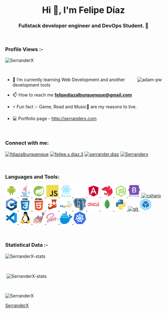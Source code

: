 <h1 align="center">Hi 👋, I'm Felipe Díaz</h1>
<h3 align="center">Fullstack developer engineer and DevOps Student. 🌌</h3>

<br>

<p align="right"> <h3>Profile Views :-</h3> <img src="https://komarev.com/ghpvc/?username=SerranderX&label=Profile%20views&color=0e75b6&style=flat"
    alt="SerranderX" /> 
  </p>

<br>

<p><img align="right" src="https://github.com/Adam-pw/Adam-pw/blob/main/animation_500_kxa883sd.gif" alt="adam-pw" /></p>

- 🌱 I’m currently learning Web Development and another development tools

- 📫 How to reach me **felipediazalburquenque@gmail.com**

- ⚡ Fun fact :- Game, Read and Music🎵 are my reasons to live.

- 💻 Portfolio page - http://serranderx.com

<br>

<h3 align="left">Connect with me:</h3>
<p align="left">
  <a href="https://www.linkedin.com/in/fdiazalburquenque/" target="blank"><img align="center"
      src="https://raw.githubusercontent.com/rahuldkjain/github-profile-readme-generator/master/src/images/icons/Social/linked-in-alt.svg"
      alt="fdiazalburquenque" height="30" width="40" /></a>
  <a href="https://fb.com/felipe.s.diaz.3" target="blank"><img align="center"
      src="https://raw.githubusercontent.com/rahuldkjain/github-profile-readme-generator/master/src/images/icons/Social/facebook.svg"
      alt="felipe.s.diaz.3" height="30" width="40" /></a>
  <a href="https://instagram.com/serrander.diaz" target="blank"><img align="center"
      src="https://raw.githubusercontent.com/rahuldkjain/github-profile-readme-generator/master/src/images/icons/Social/instagram.svg"
      alt="serrander.diaz" height="30" width="40" /></a>
 <a href="https://twitter.com/Serranderx" target="blank"><img align="center"
      src="https://raw.githubusercontent.com/rahuldkjain/github-profile-readme-generator/master/src/images/icons/Social/twitter.svg"
      alt="Serranderx" height="30" width="40" /></a>
</p>

<br>

<h3 align="left">Languages and Tools:</h3>
<p align="left"> 
    <a href="https://developer.android.com" target="_blank" rel="noreferrer"> 
        <img src="https://raw.githubusercontent.com/devicons/devicon/master/icons/android/android-original-wordmark.svg" alt="android" width="40" height="40" /> 
    </a> 
    <a href="https://www.java.com" target="_blank" rel="noreferrer"> 
        <img src="https://raw.githubusercontent.com/devicons/devicon/master/icons/java/java-original.svg" alt="java" width="40" height="40" /> 
    </a> 
    <a href="https://spring.io" target="_blank" rel="noreferrer"> 
        <img src="https://raw.githubusercontent.com/SerranderX/SerranderX/d8126601cb2b7f3feaba84c4ecae108356d8ef53/assets/icons/spring.svg" alt="spring" width="40" height="40" /> 
    </a> 
    <a href="https://developer.mozilla.org/en-US/docs/Web/JavaScript" target="_blank" rel="noreferrer"> 
        <img src="https://raw.githubusercontent.com/devicons/devicon/master/icons/javascript/javascript-original.svg" alt="javascript" width="40" height="40" /> 
    </a> 
    <a href="https://reactjs.org/" target="_blank" rel="noreferrer"> 
        <img src="https://raw.githubusercontent.com/devicons/devicon/master/icons/react/react-original-wordmark.svg" alt="react" width="40" height="40" /> 
    </a> 
    <a href="https://nextjs.org" target="_blank" rel="noreferrer"> 
        <img src="https://raw.githubusercontent.com/SerranderX/SerranderX/01baf446f34bebe0761cfd9df9fcc44ce559fa18/assets/icons/nextjs.svg" alt="next" width="40" height="40" /> 
    </a> 
    <a href="https://angular.io/" target="_blank" rel="noreferrer"> 
        <img src="https://raw.githubusercontent.com/SerranderX/SerranderX/16662dbaf4c10564d2a4880a00c4595e0bbffcd7/assets/icons/angular.svg" alt="angular" width="40" height="40" /> 
    </a>
    <a href="https://nestjs.com" target="_blank" rel="noreferrer"> 
        <img src="https://raw.githubusercontent.com/SerranderX/SerranderX/483c6e7902656ec87fd20e766516419a8aa8cf88/assets/icons/nestjs.svg" alt="nodejs" width="40" height="40" /> 
    </a>
    <a href="https://nodejs.org" target="_blank" rel="noreferrer"> 
        <img src="https://raw.githubusercontent.com/SerranderX/SerranderX/622aa5f3789b020ec602f897d883801462cb5be1/assets/icons/node.svg" alt="nodejs" width="40" height="40" /> 
    </a>
    <a href="https://getbootstrap.com/" target="_blank" rel="noreferrer">
        <img src="https://raw.githubusercontent.com/devicons/devicon/master/icons/bootstrap/bootstrap-plain-wordmark.svg" alt="bootstrap" width="40" height="40" /> 
    </a> 
    <a href="https://www.cprogramming.com/" target="_blank" rel="noreferrer"> 
        <img src="https://raw.githubusercontent.com/jmnote/z-icons/master/svg/csharp.svg" alt="csharp" width="40" height="40" /> 
    </a> 
    <a href="https://www.w3schools.com/cs/" target="_blank" rel="noreferrer">
        <img src="https://raw.githubusercontent.com/devicons/devicon/master/icons/cplusplus/cplusplus-original.svg" alt="cplusplus" width="40" height="40" /> 
    </a> 
    <a href="https://www.w3schools.com/css/" target="_blank" rel="noreferrer"> 
        <img src="https://raw.githubusercontent.com/devicons/devicon/master/icons/css3/css3-original-wordmark.svg" alt="css3" width="40" height="40" /> 
    </a> 
    <a href="https://www.w3.org/html/" target="_blank" rel="noreferrer"> 
        <img src="https://raw.githubusercontent.com/devicons/devicon/master/icons/html5/html5-original-wordmark.svg" alt="html5" width="40" height="40" /> 
    </a> 
    <a href="https://www.jestjs.io/" target="_blank" rel="noreferrer"> 
        <img src="https://raw.githubusercontent.com/SerranderX/SerranderX/16662dbaf4c10564d2a4880a00c4595e0bbffcd7/assets/icons/jest.svg" alt="jest" width="40" height="40" /> 
    </a> 
    <a href="https://www.mysql.com/" target="_blank" rel="noreferrer"> 
        <img src="https://raw.githubusercontent.com/devicons/devicon/master/icons/mysql/mysql-original-wordmark.svg" alt="mysql" width="40" height="40" /> 
    </a> 
    <a href="https://www.postgresql.org/" target="_blank" rel="noreferrer"> 
        <img src="https://raw.githubusercontent.com/SerranderX/SerranderX/076252b29c9667711f58c46087d2bf82e6facc9f/assets/icons/postgresql.svg" alt="postresql" width="40" height="40" /> 
    </a> 
    <a href="https://www.oracle.com/" target="_blank" rel="noreferrer"> 
        <img src="https://raw.githubusercontent.com/SerranderX/SerranderX/076252b29c9667711f58c46087d2bf82e6facc9f/assets/icons/oracle.svg" alt="oraclesql" width="40" height="40" /> 
    </a>
    <a href="https://www.mongodb.com/" target="_blank" rel="noreferrer"> 
        <img src="https://raw.githubusercontent.com/SerranderX/SerranderX/076252b29c9667711f58c46087d2bf82e6facc9f/assets/icons/mongo.svg" alt="mongodb" width="40" height="40" /> 
    </a> 
    </a>  
    <a href="https://www.python.org" target="_blank" rel="noreferrer"> 
        <img src="https://raw.githubusercontent.com/devicons/devicon/master/icons/python/python-original.svg" alt="python" width="40" height="40" /> 
    </a> 
    <a href="https://git-scm.com" target="_blank" rel="noreferrer"> 
        <img src="https://raw.githubusercontent.com/jmnote/z-icons/master/svg/git.svg" alt="git" width="40" height="40" /> 
    </a>
    <a href="https://webpack.js.org" target="_blank" rel="noreferrer"> 
        <img src="https://raw.githubusercontent.com/SerranderX/SerranderX/16662dbaf4c10564d2a4880a00c4595e0bbffcd7/assets/icons/webpack.svg" alt="webpack" width="40" height="40" /> 
    </a>
    <a href="https://code.visualstudio.com" target="_blank" rel="noreferrer"> 
        <img src="https://raw.githubusercontent.com/SerranderX/SerranderX/16662dbaf4c10564d2a4880a00c4595e0bbffcd7/assets/icons/vscode.svg" alt="vs" width="40" height="40" /> 
    </a>
    <a href="https://es.wikipedia.org/wiki/GNU/Linux" target="_blank" rel="noreferrer"> 
        <img src="https://raw.githubusercontent.com/SerranderX/SerranderX/16662dbaf4c10564d2a4880a00c4595e0bbffcd7/assets/icons/linux.svg" alt="vs" width="40" height="40" /> 
    </a>
    <a href="https://www.styled-components.com" target="_blank" rel="noreferrer"> 
        <img src="https://raw.githubusercontent.com/SerranderX/SerranderX/16662dbaf4c10564d2a4880a00c4595e0bbffcd7/assets/icons/styled-components.svg" alt="styled-components" width="40" height="40" /> 
    </a> 
    <a href="https://sass-lang.com" target="_blank" rel="noreferrer"> 
        <img src="https://raw.githubusercontent.com/devicons/devicon/master/icons/sass/sass-original.svg" alt="sass" width="40" height="40" /> 
    </a> 
    <a href="https://www.docker.com" target="_blank" rel="noreferrer"> 
        <img src="https://raw.githubusercontent.com/SerranderX/SerranderX/4fd57587af34550b92b9437bc025ab0050f67f2f/assets/icons/docker.svg" alt="docker" width="40" height="40" /> 
    </a> 
    <a href="https://kubernetes.io/es/" target="_blank" rel="noreferrer"> 
        <img src="https://raw.githubusercontent.com/SerranderX/SerranderX/4fd57587af34550b92b9437bc025ab0050f67f2f/assets/icons/kubernetes.svg" alt="kubernetes" width="40" height="40" /> 
    </a> 
</p>
<br>

<h3>Statistical Data :-</h3>
<p><img align="center"
    src="https://github-readme-stats.vercel.app/api/top-langs?username=SerranderX&show_icons=true&locale=en&bg_color=0d1117&text_color=ffffff&layout=compact"
    alt="SerranderX-stats" 
    bg_color=#808080/></p>

<br>

<p>&nbsp;<img align="center" src="https://github-readme-stats.vercel.app/api?username=SerranderX&show_icons=true&locale=en&bg_color=0d1117&text_color=ffffff&repo=convoychat"
    alt="SerranderX-stats" /></p>

<br>

<p><img align="center" src="https://github-readme-streak-stats.herokuapp.com/?user=SerranderX&theme=dark&background=0d1117&date_format=M%20j%5B%2C%20Y%5D" alt="SerranderX" /></p>

[SerranderX](https://github.com/SerranderX)
